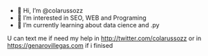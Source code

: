 - 👋 Hi, I’m @colarussozz
- 👀 I’m interested in SEO, WEB and Programing 
- 🌱 I’m currently learning about data cience and .py

U can text me if need my help in http://twitter.com/colarussozz or in https://genarovillegas.com if i finised 

<!---
colarussozz/colarussozz is a ✨ special ✨ repository because its `README.md` (this file) appears on your GitHub profile.
You can click the Preview link to take a look at your changes.
--->
